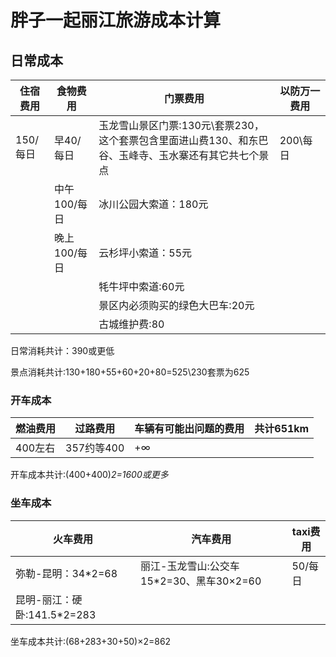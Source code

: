 # 胖子一起丽江旅游成本计算
## 日常成本
  |住宿费用|食物费用|门票费用|以防万一费用|
  |--|--|--|--|
  |150/每日|早40/每日|玉龙雪山景区门票:130元\套票230，这个套票包含里面进山费130、和东巴谷、玉峰寺、玉水寨还有其它共七个景点|200\每日|
  ||中午100/每日|冰川公园大索道：180元|  |
  ||晚上100/每日|云杉坪小索道：55元| |
  || |牦牛坪中索道:60元|
  || |景区内必须购买的绿色大巴车:20元|
  || |古城维护费:80||
  
  日常消耗共计：390或更低

  景点消耗共计:130+180+55+60+20+80=525\230套票为625
### 开车成本
  |燃油费用|过路费用|车辆有可能出问题的费用|共计651km|
  |--|--|--|--|
  |400左右|357约等400|+∞|
  
  开车成本共计:(400+400)*2=1600或更多*
  
### 坐车成本
|火车费用|汽车费用|taxi费用|
|--|--|--|
|弥勒-昆明：34*2=68|丽江-玉龙雪山:公交车15*2=30、黑车30×2=60|50/每日|
|昆明-丽江：硬卧:141.5*2=283|||

坐车成本共计:(68+283+30+50)×2=862

